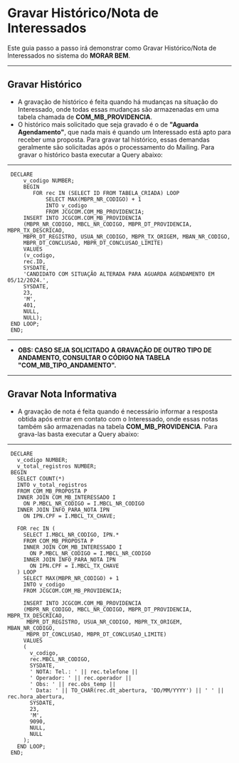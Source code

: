 # **Gravar Histórico/Nota de Interessados**

Este guia passo a passo irá demonstrar como Gravar Histórico/Nota de Interessados no sistema do **MORAR BEM**.

---

## **Gravar Histórico**
- A gravação de histórico é feita quando há mudanças na situação do Interessado, onde todas essas mudanças são armazenadas em uma tabela chamada de **COM_MB_PROVIDENCIA**.
- O histórico mais solicitado que seja gravado é o de **"Aguarda Agendamento"**, que nada mais é quando um Interessado está apto para receber uma proposta. Para gravar tal histórico, essas demandas geralmente são solicitadas após o processamento do Mailing. Para gravar o histórico basta executar a Query abaixo:

---
     DECLARE
         v_codigo NUMBER;
         BEGIN
            FOR rec IN (SELECT ID FROM TABELA_CRIADA) LOOP
                SELECT MAX(MBPR_NR_CODIGO) + 1
                INTO v_codigo
                FROM JCGCOM.COM_MB_PROVIDENCIA;
         INSERT INTO JCGCOM.COM_MB_PROVIDENCIA 
         (MBPR_NR_CODIGO, MBCL_NR_CODIGO, MBPR_DT_PROVIDENCIA, MBPR_TX_DESCRICAO, 
         MBPR_DT_REGISTRO, USUA_NR_CODIGO, MBPR_TX_ORIGEM, MBAN_NR_CODIGO, 
         MBPR_DT_CONCLUSAO, MBPR_DT_CONCLUSAO_LIMITE) 
         VALUES 
         (v_codigo, 
         rec.ID, 
         SYSDATE, 
         'CANDIDATO COM SITUAÇÃO ALTERADA PARA AGUARDA AGENDAMENTO EM 05/12/2024.', 
         SYSDATE, 
         23, 
         'M', 
         401, 
         NULL, 
         NULL);
     END LOOP;
     END; 
---

- **OBS: CASO SEJA SOLICITADO A GRAVAÇÃO DE OUTRO TIPO DE ANDAMENTO, CONSULTAR O CÓDIGO NA TABELA "COM_MB_TIPO_ANDAMENTO".**

---
## **Gravar Nota Informativa**
- A gravação de nota é feita quando é necessário informar a resposta obtida após entrar em contato com o Interessado, onde essas notas também são armazenadas na tabela **COM_MB_PROVIDENCIA**. Para grava-las basta executar a Query abaixo:

---
     DECLARE
       v_codigo NUMBER;
       v_total_registros NUMBER; 
     BEGIN
       SELECT COUNT(*)
       INTO v_total_registros
       FROM COM_MB_PROPOSTA P
       INNER JOIN COM_MB_INTERESSADO I
         ON P.MBCL_NR_CODIGO = I.MBCL_NR_CODIGO
       INNER JOIN INFO_PARA_NOTA IPN
         ON IPN.CPF = I.MBCL_TX_CHAVE;

       FOR rec IN (
         SELECT I.MBCL_NR_CODIGO, IPN.*
         FROM COM_MB_PROPOSTA P
         INNER JOIN COM_MB_INTERESSADO I
           ON P.MBCL_NR_CODIGO = I.MBCL_NR_CODIGO
         INNER JOIN INFO_PARA_NOTA IPN
           ON IPN.CPF = I.MBCL_TX_CHAVE
       ) LOOP
         SELECT MAX(MBPR_NR_CODIGO) + 1
         INTO v_codigo
         FROM JCGCOM.COM_MB_PROVIDENCIA;

         INSERT INTO JCGCOM.COM_MB_PROVIDENCIA 
         (MBPR_NR_CODIGO, MBCL_NR_CODIGO, MBPR_DT_PROVIDENCIA, MBPR_TX_DESCRICAO, 
          MBPR_DT_REGISTRO, USUA_NR_CODIGO, MBPR_TX_ORIGEM, MBAN_NR_CODIGO, 
          MBPR_DT_CONCLUSAO, MBPR_DT_CONCLUSAO_LIMITE) 
         VALUES 
         (
           v_codigo, 
           rec.MBCL_NR_CODIGO, 
           SYSDATE, 
           ' NOTA: Tel.: ' || rec.telefone || 
           ' Operador: ' || rec.operador || 
           ' Obs: ' || rec.obs_temp || 
           ' Data: ' || TO_CHAR(rec.dt_abertura, 'DD/MM/YYYY') || ' ' || rec.hora_abertura,
           SYSDATE, 
           23, 
           'M', 
           9090, 
           NULL, 
           NULL
         );
       END LOOP;
     END;

